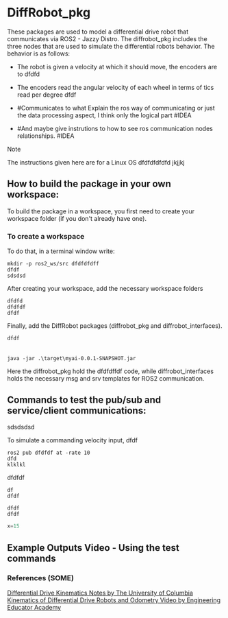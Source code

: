 # DiffRobot_pkg
These packages are used to model a differential drive robot that communicates via ROS2 - Jazzy Distro.
The diffrobot_pkg includes the three nodes that are used to simulate the differential robots behavior.
The behavior is as follows:<br>
- The robot is given a velocity at which it should move, the encoders are to dfdfd
- The encoders read the angular velocity of each wheel in terms of tics read per degree dfdf
 
- #Communicates to what Explain the ros way of communicating or just the data processing aspect, I think only the logical part #IDEA
- #And maybe give instrutions to how to see ros communication nodes relationships. #IDEA

> [!Note] 
> The instructions given here are for a Linux OS dfdfdfdfdfd
jkjjkj


## How to build the package in your own workspace:
To build the package in a workspace, you first need to create your workspace folder (if you don't already have one).<br>


### To create a workspace
To do that, in a terminal window write:

    mkdir -p ros2_ws/src dfdfdfdff
    dfdf
    sdsdsd
After creating your workspace, add the necessary workspace folders

    dfdfd
    dfdfdf
    dfdf
Finally, add the DiffRobot packages (diffrobot_pkg and diffrobot_interfaces).


    dfdf

######       
    java -jar .\target\myai-0.0.1-SNAPSHOT.jar  

Here the diffrobot_pkg hold the dfdfdffdf code, while diffrobot_interfaces holds the necessary msg and srv templates for ROS2 communication.


## Commands to test the pub/sub and service/client communications:
sdsdsdsd<br>

To simulate a commanding velocity input, dfdf<br>


    ros2 pub dfdfdf at -rate 10
    dfd
    klklkl

dfdfdf<br>

    df
    dfdf
```
dfdf
dfdf
```

```python copy
x=15
```


## Example Outputs Video - Using the test commands



### References (SOME)<br>
[Differential Drive Kinematics Notes by The University of Columbia](https://www.cs.columbia.edu/~allen/F17/NOTES/icckinematics.pdf "CS W4733 NOTES - Differential Drive Robots")<br>
[Kinematics of Differential Drive Robots and Odometry
Video by Engineering Educator Academy](https://www.youtube.com/watch?v=RZlZcDxQ8P4 "Kinematics of Differential Drive Robots and Odometry")
